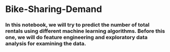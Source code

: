 # Bike-Sharing-Demand
<h3>In this notebook, we will try to predict the number of total rentals using different machine learning algorithms.
Before this one, we will do feature engineering and exploratory data analysis for examining the data.</h3>

